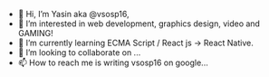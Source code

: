 - 👋 Hi, I’m Yasin aka @vsosp16,
- 👀 I’m interested in web development, graphics design, video and GAMING!
- 🌱 I’m currently learning ECMA Script / React js -> React Native.
- 💞️ I’m looking to collaborate on ...
- 📫 How to reach me is writing vsosp16 on google... 

<!---
vsosp16/vsosp16 is a ✨ special ✨ repository because its `README.md` (this file) appears on your GitHub profile.
You can click the Preview link to take a look at your changes.
--->
